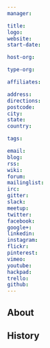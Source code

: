 ```yaml
---
manager:

title:
logo:
website:
start-date:

host-org:

type-org:

affiliates:

address:
directions:
postcode:
city:
state:
country:

tags:

email:
blog:
rss:
wiki:
forum:
mailinglist:
irc:
gitter:
slack:
meetup:
twitter:
facebook:
google+:
linkedin:
instagram:
flickr:
pinterest:
vimeo:
youtube:
hackpad:
trello:
github:
---
```


## About

## History
